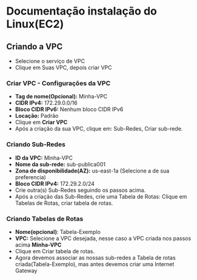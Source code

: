 # Documentação instalação do Linux(EC2)

## Criando a VPC
- Selecione o serviço de VPC
- Clique em Suas VPC, depois criar VPC

### Criar VPC - Configurações da VPC
- <strong>Tag de nome(Opcional):</strong> Minha-VPC
- <strong>CIDR IPv4:</strong> 172.29.0.0/16
- <strong>Bloco CIDR IPv6:</strong> Nenhum bloco CIDR IPv6
- <strong>Locação:</strong> Padrão
- Clique em <strong>Criar VPC</strong>
- Após a criação da sua VPC, clique em: Sub-Redes, Criar sub-rede.

### Criando Sub-Redes
- <strong>ID da VPC:</strong> Minha-VPC
- <strong>Nome da sub-rede:</strong> sub-publica001
- <strong>Zona de disponibilidade(AZ):</strong> us-east-1a (Selecione a de sua preferencia)
- <strong>Bloco CIDR IPv4:</strong> 172.29.2.0/24
- Crie outra(s) Sub-Redes seguindo os passos acima.
- Após a criação das Sub-Redes, crie uma Tabela de Rotas: Clique em Tabelas de Rotas, criar tabela de rotas.

### Criando Tabelas de Rotas
- <strong>Nome(opcional)</strong>: Tabela-Exemplo
- <strong>VPC:</strong> Selecione a VPC desejada, nesse caso a VPC criada nos passos acima <strong>Minha-VPC</strong>
- Clique em Criar tabela de rotas.
- Agora devemos associar as nossas sub-redes a Tabela de rotas criada(Tabela-Exemplo), mas antes devemos criar uma Internet Gateway
